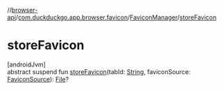 //[browser-api](../../../index.md)/[com.duckduckgo.app.browser.favicon](../index.md)/[FaviconManager](index.md)/[storeFavicon](store-favicon.md)

# storeFavicon

[androidJvm]\
abstract suspend fun [storeFavicon](store-favicon.md)(tabId: [String](https://kotlinlang.org/api/latest/jvm/stdlib/kotlin/-string/index.html), faviconSource: [FaviconSource](../-favicon-source/index.md)): [File](https://developer.android.com/reference/kotlin/java/io/File.html)?
